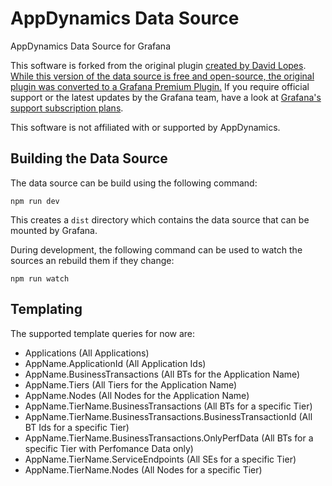 # AppDynamics Data Source

AppDynamics Data Source for Grafana

This software is forked from the original plugin [created by David Lopes](https://github.com/dlopes7). [While this version of the data source is free and open-source, the original plugin was converted to a Grafana Premium Plugin.](https://github.com/grafana/grafana-plugin-repository/pull/189) If you require official support or the latest updates by the Grafana team, have a look at [Grafana's support subscription plans](https://grafana.com/services/support).

This software is not affiliated with or supported by AppDynamics.

## Building the Data Source

The data source can be build using the following command:

    npm run dev

This creates a `dist` directory which contains the data source that can be mounted by Grafana.

During development, the following command can be used to watch the sources an rebuild them if they change:

    npm run watch
    
## Templating

The supported template queries for now are:

* Applications (All Applications)
* AppName.ApplicationId (All Application Ids)
* AppName.BusinessTransactions (All BTs for the Application Name)
* AppName.Tiers (All Tiers for the Application Name)
* AppName.Nodes (All Nodes for the Application Name)
* AppName.TierName.BusinessTransactions (All BTs for a specific Tier)
* AppName.TierName.BusinessTransactions.BusinessTransactionId (All BT Ids for a specific Tier)
* AppName.TierName.BusinessTransactions.OnlyPerfData (All BTs for a specific Tier with Perfomance Data only)
* AppName.TierName.ServiceEndpoints (All SEs for a specific Tier)
* AppName.TierName.Nodes (All Nodes for a specific Tier)

